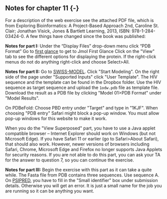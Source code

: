 ## Notes for chapter 11 {-}

For a description of the web exercise see the attached PDF file, which is from Exploring Bioinformatics: A Project-Based Approach 2nd, Caroline St. Clair; Jonathan Visick, Jones & Bartlett Learning, 2013, ISBN: 978-1-284-03424-0. A few things have changed since the book was published: 

**Notes for part I:** Under the “Display Files” drop-down menu click “PDB Format” Go to [first glance](https://bioinformatics.org/firstglance/fgij/index.htm) to get to Jmol First Glance Click on the "View" tab to see the different options for displaying the protein. If the right-click menus do not do anything right-click and choose Select>All.

**Notes for part II:** Go to [SWISS-MODEL](https://swissmodel.expasy.org). Click "Start Modeling". On the right side of the page under "Supported Inputs" click "User Template". The HIV sequence and the template can be found in the Dropbox folder. Use the HIV sequence as target sequence and upload the `1odw.pdb` file as template file. Download the result as a PDB file by clicking "Model 01>PDB Format" under "Model Results".

On PDBeFold: Choose PBD entry under "Target" and type in "1KJF". When choosing "PDB entry" Safari might block a pop-up window. You must allow pop-up windows for this website to make it work.

When you do the "View Superposed" part, you have to use a Java applet compatible browser – Internet Explorer should work on Windows (but not Microsoft Edge). If you have Safari 11 or earlier (go to Safari>About Safari), that should also work. However, newer versions of browsers including Safari, Chrome, Microsoft Edge and Firefox no longer supports Java Applets for security reasons. If you are not able to do this part, you can ask your TA for the answer to question 7, so you can continue the exercise. 

**Notes for part III:** Begin the exercise with this part as it can take a quite while. The Fasta file from PDB contains three sequences. Use sequence A. On [PSIPRED](http://bioinf.cs.ucl.ac.uk/psipred/), you have to fill in the "Small identifier" box under submission details. Otherwise you will get an error. It is just a small name for the job you  are running so it can be anything you want.

